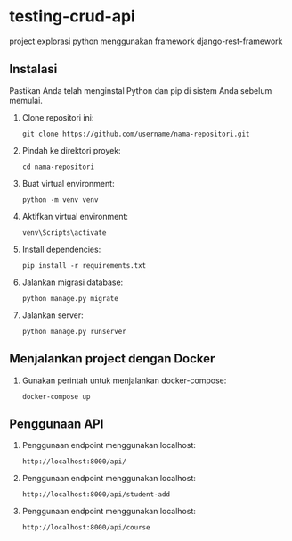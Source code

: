 # testing-crud-api
project explorasi python menggunakan framework django-rest-framework

## Instalasi

Pastikan Anda telah menginstal Python dan pip di sistem Anda sebelum memulai.

1. Clone repositori ini:

   ```shell
   git clone https://github.com/username/nama-repositori.git

2. Pindah ke direktori proyek:
    ```shell
    cd nama-repositori

3. Buat virtual environment:
    ```shell
    python -m venv venv
    
4. Aktifkan virtual environment:
   ```shell
   venv\Scripts\activate

5. Install dependencies:
   ```shell
   pip install -r requirements.txt

6. Jalankan migrasi database:
   ```shell
   python manage.py migrate

7. Jalankan server:
   ```shell
   python manage.py runserver

## Menjalankan project dengan Docker 

1. Gunakan perintah untuk menjalankan docker-compose:
   ```shell
   docker-compose up 

## Penggunaan API

1. Penggunaan endpoint menggunakan localhost:
   ```shell
   http://localhost:8000/api/

2. Penggunaan endpoint menggunakan localhost:
   ```shell
   http://localhost:8000/api/student-add

3. Penggunaan endpoint menggunakan localhost:
   ```shell
   http://localhost:8000/api/course


 
